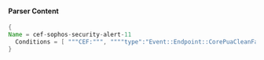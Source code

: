 #### Parser Content
```Java
{
Name = cef-sophos-security-alert-11
  Conditions = [ """CEF:""", """"type":"Event::Endpoint::CorePuaCleanFailed"""" ]
}
```